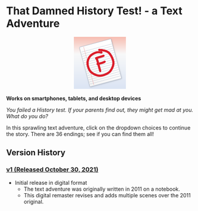 # That Damned History Test! - a Text Adventure

<p align="center">
 <img src="HistoryTestF.png" width=140 alt="That Damned History Test">
</p>

**Works on smartphones, tablets, and desktop devices**

*You failed a History test. If your parents find out, they might get mad at you. What do you do?*

In this sprawling text adventure, click on the dropdown choices to continue the story. There are 36 endings; see if you can find them all!

## Version History

### [v1 (Released October 30, 2021)](https://historytest.gamesbytim.com)
- Initial release in digital format
    - The text adventure was originally written in 2011 on a notebook.
    - This digital remaster revises and adds multiple scenes over the 2011 original.